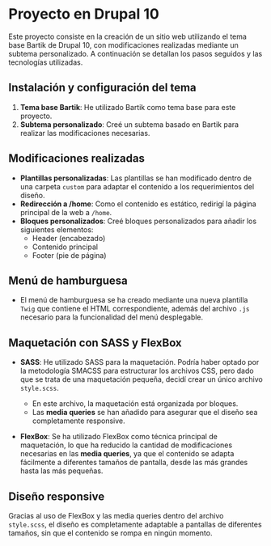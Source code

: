 # Proyecto en Drupal 10

Este proyecto consiste en la creación de un sitio web utilizando el tema base Bartik de Drupal 10, con modificaciones realizadas mediante un subtema personalizado. A continuación se detallan los pasos seguidos y las tecnologías utilizadas.

## Instalación y configuración del tema

1. **Tema base Bartik**: He utilizado Bartik como tema base para este proyecto.
2. **Subtema personalizado**: Creé un subtema basado en Bartik para realizar las modificaciones necesarias.

## Modificaciones realizadas

- **Plantillas personalizadas**: Las plantillas se han modificado dentro de una carpeta `custom` para adaptar el contenido a los requerimientos del diseño.
- **Redirección a /home**: Como el contenido es estático, redirigí la página principal de la web a `/home`.
- **Bloques personalizados**: Creé bloques personalizados para añadir los siguientes elementos:
  - Header (encabezado)
  - Contenido principal
  - Footer (pie de página)

## Menú de hamburguesa

- El menú de hamburguesa se ha creado mediante una nueva plantilla `Twig` que contiene el HTML correspondiente, además del archivo `.js` necesario para la funcionalidad del menú desplegable.

## Maquetación con SASS y FlexBox

- **SASS**: He utilizado SASS para la maquetación. Podría haber optado por la metodología SMACSS para estructurar los archivos CSS, pero dado que se trata de una maquetación pequeña, decidí crear un único archivo `style.scss`.
  - En este archivo, la maquetación está organizada por bloques.
  - Las **media queries** se han añadido para asegurar que el diseño sea completamente responsive.
  
- **FlexBox**: Se ha utilizado FlexBox como técnica principal de maquetación, lo que ha reducido la cantidad de modificaciones necesarias en las **media queries**, ya que el contenido se adapta fácilmente a diferentes tamaños de pantalla, desde las más grandes hasta las más pequeñas.

## Diseño responsive

Gracias al uso de FlexBox y las media queries dentro del archivo `style.scss`, el diseño es completamente adaptable a pantallas de diferentes tamaños, sin que el contenido se rompa en ningún momento.

